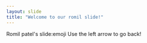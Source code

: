 ```yaml
---
layout: slide
title: "Welcome to our romil slide!"
---
```

Romil patel's slide:emoji
Use the left arrow to go back!
